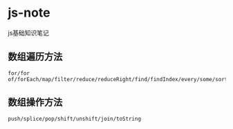 # js-note
js基础知识笔记
## 数组遍历方法
	for/for of/forEach/map/filter/reduce/reduceRight/find/findIndex/every/some/sort/includes/indexOf
## 数组操作方法
	push/splice/pop/shift/unshift/join/toString